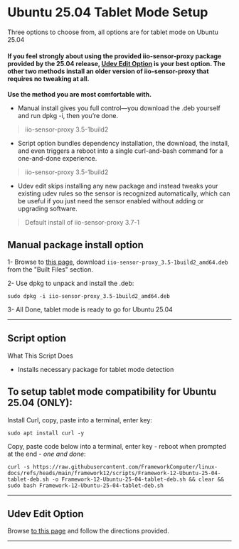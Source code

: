 # Ubuntu 25.04 Tablet Mode Setup

Three options to choose from, all options are for tablet mode on Ubuntu 25.04

#### If you feel strongly about using the provided iio-sensor-proxy package provided by the 25.04 release, [Udev Edit Option](https://github.com/FrameworkComputer/linux-docs/blob/main/framework12/Ubuntu-25-04-accel-ubuntu25.04.md) is your best option. The other two methods install an older version of iio-sensor-proxy that requires no tweaking at all. 
**Use the method you are most comfortable with.**

- Manual install gives you full control—you download the .deb yourself and run dpkg -i, then you’re done.
> iio-sensor-proxy 3.5-1build2

- Script option bundles dependency installation, the download, the install, and even triggers a reboot into a single curl-and-bash command for a one-and-done experience.
> iio-sensor-proxy 3.5-1build2

- Udev edit skips installing any new package and instead tweaks your existing udev rules so the sensor is recognized automatically, which can be useful if you just need the sensor enabled without adding or upgrading software.
> Default install of iio-sensor-proxy 3.7-1


## Manual package install option

1- Browse to [this page](https://launchpad.net/ubuntu/+source/iio-sensor-proxy/3.5-1build2/+build/27983927), download `iio-sensor-proxy_3.5-1build2_amd64.deb` from the "Built Files" section.

2- Use dpkg to unpack and install the .deb:

```
sudo dpkg -i iio-sensor-proxy_3.5-1build2_amd64.deb
```

3- All Done, tablet mode is ready to go for Ubuntu 25.04


--------------------------
## Script option

What This Script Does

- Installs necessary package for tablet mode detection

## To setup tablet mode compatibility for Ubuntu 25.04 (ONLY):

Install Curl, copy, paste into a terminal, enter key:
```
sudo apt install curl -y
```

Copy, paste code below into a terminal, enter key - reboot when prompted at the end - _one and done_:
```
curl -s https://raw.githubusercontent.com/FrameworkComputer/linux-docs/refs/heads/main/framework12/scripts/Framework-12-Ubuntu-25-04-tablet-deb.sh -o Framework-12-Ubuntu-25-04-tablet-deb.sh && clear && sudo bash Framework-12-Ubuntu-25-04-tablet-deb.sh
```

--------------------------

## Udev Edit Option

Browse [to this page](https://github.com/FrameworkComputer/linux-docs/blob/main/framework12/Ubuntu-25-04-accel-ubuntu25.04.md) and follow the directions provided.


-------------------------
